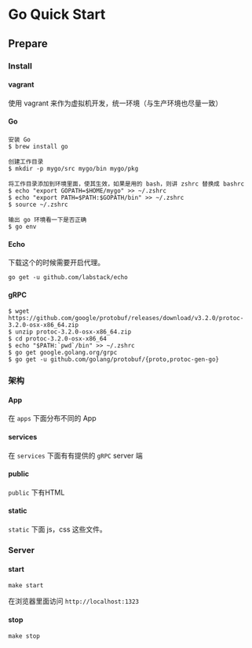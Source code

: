 # Go Quick Start

## Prepare

### Install

#### vagrant

使用 vagrant 来作为虚拟机开发，统一环境（与生产环境也尽量一致）


#### Go

```
安装 Go
$ brew install go

创建工作目录
$ mkdir -p mygo/src mygo/bin mygo/pkg

将工作目录添加到环境里面，使其生效，如果是用的 bash，则讲 zshrc 替换成 bashrc
$ echo "export GOPATH=$HOME/mygo" >> ~/.zshrc
$ echo "export PATH=$PATH:$GOPATH/bin" >> ~/.zshrc
$ source ~/.zshrc

输出 go 环境看一下是否正确
$ go env
```

#### Echo 

下载这个的时候需要开启代理。

```
go get -u github.com/labstack/echo
```

#### gRPC
```
$ wget https://github.com/google/protobuf/releases/download/v3.2.0/protoc-3.2.0-osx-x86_64.zip
$ unzip protoc-3.2.0-osx-x86_64.zip
$ cd protoc-3.2.0-osx-x86_64
$ echo "$PATH:`pwd`/bin" >> ~/.zshrc
$ go get google.golang.org/grpc
$ go get -u github.com/golang/protobuf/{proto,protoc-gen-go}
```

### 架构

#### App

在 `apps` 下面分布不同的 App

#### services

在 `services` 下面有有提供的 `gRPC` server 端

#### public

`public` 下有HTML

#### static

`static` 下面 js，css 这些文件。


### Server

#### start

```
make start
```
在浏览器里面访问 `http://localhost:1323`

#### stop

```
make stop
```

